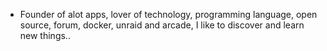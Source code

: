 - Founder of alot apps, lover of technology, programming language, open source, forum, docker, unraid and arcade, I like to discover and learn new things..
  <br>




















































































































































































































































































































































































































































































































































































































































































































































































































